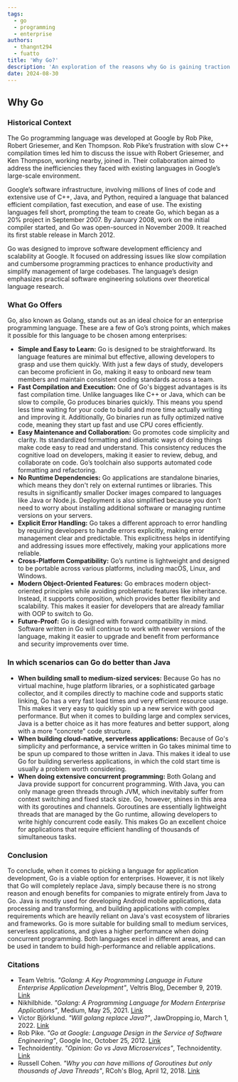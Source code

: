 ```yaml
---
tags:
  - go
  - programming
  - enterprise
authors:
  - thangnt294
  - fuatto
title: 'Why Go?'
description: 'An exploration of the reasons why Go is gaining traction as a preferred programming language for enterprise-level software development, including its simplicity, efficiency, and robust standard library.'
date: 2024-08-30
---
```


## Why Go

### Historical Context

The Go programming language was developed at Google by Rob Pike, Robert Griesemer, and Ken Thompson. Rob Pike’s frustration with slow C++ compilation times led him to discuss the issue with Robert Griesemer, and Ken Thompson, working nearby, joined in. Their collaboration aimed to address the inefficiencies they faced with existing languages in Google’s large-scale environment.

Google’s software infrastructure, involving millions of lines of code and extensive use of C++, Java, and Python, required a language that balanced efficient compilation, fast execution, and ease of use. The existing languages fell short, prompting the team to create Go, which began as a 20% project in September 2007. By January 2008, work on the initial compiler started, and Go was open-sourced in November 2009. It reached its first stable release in March 2012.

Go was designed to improve software development efficiency and scalability at Google. It focused on addressing issues like slow compilation and cumbersome programming practices to enhance productivity and simplify management of large codebases. The language’s design emphasizes practical software engineering solutions over theoretical language research.

### What Go Offers

Go, also known as Golang, stands out as an ideal choice for an enterprise programming language. These are a few of Go’s strong points, which makes it possible for this language to be chosen among enterprises:

- **Simple and Easy to Learn:** Go is designed to be straightforward. Its language features are minimal but effective, allowing developers to grasp and use them quickly. With just a few days of study, developers can become proficient in Go, making it easy to onboard new team members and maintain consistent coding standards across a team.
- **Fast Compilation and Execution:** One of Go's biggest advantages is its fast compilation time. Unlike languages like C++ or Java, which can be slow to compile, Go produces binaries quickly. This means you spend less time waiting for your code to build and more time actually writing and improving it. Additionally, Go binaries run as fully optimized native code, meaning they start up fast and use CPU cores efficiently.
- **Easy Maintenance and Collaboration:** Go promotes code simplicity and clarity. Its standardized formatting and idiomatic ways of doing things make code easy to read and understand. This consistency reduces the cognitive load on developers, making it easier to review, debug, and collaborate on code. Go’s toolchain also supports automated code formatting and refactoring.
- **No Runtime Dependencies:** Go applications are standalone binaries, which means they don't rely on external runtimes or libraries. This results in significantly smaller Docker images compared to languages like Java or Node.js. Deployment is also simplified because you don’t need to worry about installing additional software or managing runtime versions on your servers.
- **Explicit Error Handling:** Go takes a different approach to error handling by requiring developers to handle errors explicitly, making error management clear and predictable. This explicitness helps in identifying and addressing issues more effectively, making your applications more reliable.
- **Cross-Platform Compatibility:** Go’s runtime is lightweight and designed to be portable across various platforms, including macOS, Linux, and Windows.
- **Modern Object-Oriented Features:** Go embraces modern object-oriented principles while avoiding problematic features like inheritance. Instead, it supports composition, which provides better flexibility and scalability. This makes it easier for developers that are already familiar with OOP to switch to Go.
- **Future-Proof:** Go is designed with forward compatibility in mind. Software written in Go will continue to work with newer versions of the language, making it easier to upgrade and benefit from performance and security improvements over time.

### In which scenarios can Go do better than Java

- **When building small to medium-sized services:** Because Go has no virtual machine, huge platform libraries, or a sophisticated garbage collector, and it compiles directly to machine code and supports static linking, Go has a very fast load times and very efficient resource usage. This makes it very easy to quickly spin up a new service with good performance. But when it comes to building large and complex services, Java is a better choice as it has more features and better support, along with a more "concrete" code structure.
- **When building cloud-native, serverless applications:** Because of Go's simplicity and performance, a service written in Go takes minimal time to be spun up compared to those written in Java. This makes it ideal to use Go for building serverless applications, in which the cold start time is usually a problem worth considering.
- **When doing extensive concurrent programming:** Both Golang and Java provide support for concurrent programming. With Java, you can only manage green threads through JVM, which inevitably suffer from context switching and fixed stack size. Go, however, shines in this area with its goroutines and channels. Goroutines are essentially lightweight threads that are managed by the Go runtime, allowing developers to write highly concurrent code easily. This makes Go an excellent choice for applications that require efficient handling of thousands of simultaneous tasks.

### Conclusion

To conclude, when it comes to picking a language for application development, Go is a viable option for enterprises. However, it is not likely that Go will completely replace Java, simply because there is no strong reason and enough benefits for companies to migrate entirely from Java to Go. Java is mostly used for developing Android mobile applications, data processing and transforming, and building applications with complex requirements which are heavily reliant on Java's vast ecosystem of libraries and frameworks. Go is more suitable for building small to medium services, serverless applications, and gives a higher performance when doing concurrent programming. Both languages excel in different areas, and can be used in tandem to build high-performance and reliable applications.

### Citations

- Team Veltris. _"Golang: A Key Programming Language in Future Enterprise Application Development"_, Veltris Blog, December 9, 2019. [Link](https://www.veltris.com/blogs/digital-engineering/why-go-lang-future-enterprise-application-development/)
- Nikhilbhide. _"Golang: A Programming Language for Modern Enterprise Applications"_, Medium, May 25, 2021. [Link](https://faun.pub/golang-a-programming-language-for-modern-enterprise-applications-b117f64d00f6)
- Victor Björklund. _"Will golang replace Java?"_, JawDropping.io, March 1, 2022. [Link](https://jawdropping.io/blog/golang-replace-java/)
- Rob Pike. _"Go at Google: Language Design in the Service of Software Engineering"_, Google Inc, October 25, 2012. [Link](https://go.dev/talks/2012/splash.article)
- Technoidentity. _"Opinion: Go vs Java Microservices"_, Technoidentity. [Link](https://www.technoidentity.com/insights/opinion-go-vs-java-microservices/)
- Russell Cohen. _"Why you can have millions of Goroutines but only thousands of Java Threads"_, RCoh's Blog, April 12, 2018. [Link](https://rcoh.me/posts/why-you-can-have-a-million-go-routines-but-only-1000-java-threads/)
